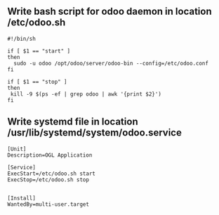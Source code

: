 ## Write bash script for odoo daemon in location /etc/odoo.sh 
```
#!/bin/sh

if [ $1 == "start" ]
then
  sudo -u odoo /opt/odoo/server/odoo-bin --config=/etc/odoo.conf
fi

if [ $1 == "stop" ]
then
 kill -9 $(ps -ef | grep odoo | awk '{print $2}')
fi
```

## Write systemd file in location /usr/lib/systemd/system/odoo.service

```
[Unit]
Description=OGL Application

[Service]
ExecStart=/etc/odoo.sh start
ExecStop=/etc/odoo.sh stop


[Install]
WantedBy=multi-user.target
```




